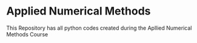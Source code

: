 # Applied Numerical Methods
 This Repository has all python codes created during the Apllied Numerical Methods Course
